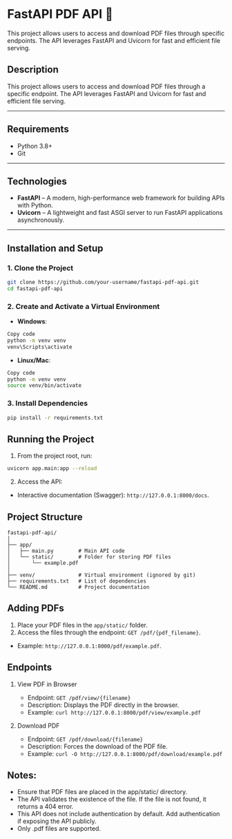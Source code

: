 # FastAPI PDF API 🚀  

This project allows users to access and download PDF files through specific endpoints. The API leverages FastAPI and Uvicorn for fast and efficient file serving. 

## Description  
This project allows users to access and download PDF files through a specific endpoint. The API leverages FastAPI and Uvicorn for fast and efficient file serving.  

---
## Requirements  
- Python 3.8+  
- Git  
---

## Technologies  
- **FastAPI** – A modern, high-performance web framework for building APIs with Python.  
- **Uvicorn** – A lightweight and fast ASGI server to run FastAPI applications asynchronously.  

---

## Installation and Setup  

### 1. Clone the Project  
```bash
git clone https://github.com/your-username/fastapi-pdf-api.git
cd fastapi-pdf-api
```
### 2. Create and Activate a Virtual Environment
- **Windows**:
```bash
Copy code
python -m venv venv
venv\Scripts\activate
```
- **Linux/Mac**:
```bash
Copy code
python -m venv venv
source venv/bin/activate
```
### 3. Install Dependencies
```bash
pip install -r requirements.txt
```

## Running the Project
1. From the project root, run:
```bash
uvicorn app.main:app --reload
```
2. Access the API:
- Interactive documentation (Swagger): `http://127.0.0.1:8000/docs`.

## Project Structure
```
fastapi-pdf-api/
│
├── app/
│   ├── main.py        # Main API code
│   └── static/        # Folder for storing PDF files
│       └── example.pdf
│
├── venv/              # Virtual environment (ignored by git)
├── requirements.txt   # List of dependencies
└── README.md          # Project documentation
```

## Adding PDFs
1. Place your PDF files in the `app/static/` folder.
2. Access the files through the endpoint: `GET /pdf/{pdf_filename}`.
- Example: `http://127.0.0.1:8000/pdf/example.pdf`.

## Endpoints

1. View PDF in Browser
    - Endpoint: `GET /pdf/view/{filename}`
    - Description: Displays the PDF directly in the browser.
    - Example: `curl http://127.0.0.1:8000/pdf/view/example.pdf`

2. Download PDF
    - Endpoint: `GET /pdf/download/{filename}`
    - Description: Forces the download of the PDF file.
    - Example: `curl -O http://127.0.0.1:8000/pdf/download/example.pdf`

## Notes:
- Ensure that PDF files are placed in the app/static/ directory.
- The API validates the existence of the file. If the file is not found, it returns a 404 error.
- This API does not include authentication by default. Add authentication if exposing the API publicly.
- Only .pdf files are supported.